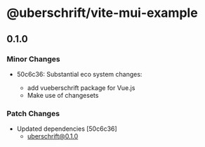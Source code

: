 # @uberschrift/vite-mui-example

## 0.1.0

### Minor Changes

- 50c6c36: Substantial eco system changes:

  - add vueberschrift package for Vue.js
  - Make use of changesets

### Patch Changes

- Updated dependencies [50c6c36]
  - uberschrift@0.1.0
